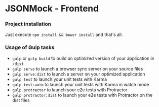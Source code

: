 # JSONMock - Frontend

### Project installation
Just execute `npm install && bower install` and that's all.

### Usage of Gulp tasks

* `gulp` or `gulp build` to build an optimized version of your application in `/dist`
* `gulp serve` to launch a browser sync server on your source files
* `gulp serve:dist` to launch a server on your optimized application
* `gulp test` to launch your unit tests with Karma
* `gulp test:auto` to launch your unit tests with Karma in watch mode
* `gulp protractor` to launch your e2e tests with Protractor
* `gulp protractor:dist` to launch your e2e tests with Protractor on the dist files
